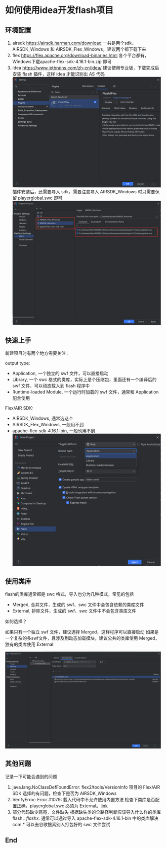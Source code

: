 # 如何使用idea开发flash项目

## 环境配置

1. airsdk https://airsdk.harman.com/download
    一共是两个sdk，AIRSDK_Windows 和 AIRSDK_Flex_Windows，建议两个都下载下来
2. flex https://flex.apache.org/download-binaries.html
    各个平台都有，Windows下载apache-flex-sdk-4.16.1-bin.zip 即可
3. idea https://www.jetbrains.com/zh-cn/idea/
    建议使用专业版，下载完成后安装 flash 插件，这样 idea 才能识别出 AS 代码
    ![img.png](../images/img-idea-flex-1.png)
    插件安装后，还需要导入 sdk，需要注意导入 AIRSDK_Windows 时只需要保留 playerglobal.swc 即可
    ![img.png](../images/img-idea-flex-2.png)

## 快速上手

新建项目时有两个地方需要关注：

output type:
- Application, 一个独立的 swf 文件，可以直接启动
- Library, 一个 swc 格式的类库，实际上是个压缩包，里面还有一个编译后的 swf 文件，可以动态载入到 flash 程序中
- Runtime-loaded Module, 一个运行时加载的 swf 文件，通常和 Application 配合使用

Flex/AIR SDK:
- AIRSDK_Windows, 通常选这个
- AIRSDK_Flex_Windows, 一般用不到
- apache-flex-sdk-4.16.1-bin, 一般也用不到
![img.png](../images/img-idea-flex-3.png)

## 使用类库

flash的类库通常都是 swc 格式，导入也分为几种模式，常见的包括
- Merged, 合并文件，生成的 swf、swc 文件中会包含依赖的类库文件
- External, 排除文件，生成的 swf、swc 文件中不会包含类库文件

如何选择？

如果只有一个独立 swf 文件，建议选择 Merged，这样程序可以直接启动
如果是一个复杂的多swf文件，且涉及到动态加载模块，建议公共的类库使用 Merged，独有的类库使用 External

![img.png](../images/img-idea-flex-4.png)

## 其他问题

记录一下可能会遇到的问题

1. java.lang.NoClassDefFoundError: flex2/tools/VersionInfo
    项目的 Flex/AIR SDK 选择的有问题，检查下是否为 AIRSDK_Windows
2. VerifyError: Error #1079: 载入代码中不允许使用内置方法
    检查下类库是否配置正确，playerglobal.swc 必须为 External。[link](https://sharecoding.wordpress.com/2012/09/05/flash-error-1079-and-1065/)
3. 部分代码缺少高亮，文件缺失
    根据缺失类的全路径判断应该导入什么样的类库
    flash.*, flashx.* 通常可以通过导入 apache-flex-sdk-4.16.1-bin 中的类库解决
    com.* 可以去谷歌搜索别人打包好的 swc 文件尝试

## End

